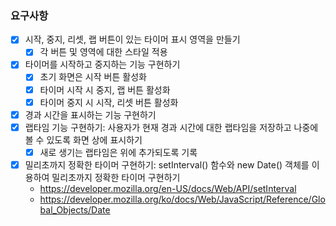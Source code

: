 ### 요구사항
- [x] 시작, 중지, 리셋, 랩 버튼이 있는 타이머 표시 영역을 만들기
  - [x] 각 버튼 및 영역에 대한 스타일 적용
- [x] 타이머를 시작하고 중지하는 기능 구현하기
  - [x] 초기 화면은 시작 버튼 활성화
  - [x] 타이머 시작 시 중지, 랩 버튼 활성화
  - [x] 타이머 중지 시 시작, 리셋 버튼 활성화
- [x] 경과 시간을 표시하는 기능 구현하기 
- [x] 랩타임 기능 구현하기: 사용자가 현재 경과 시간에 대한 랩타임을 저장하고 나중에 볼 수 있도록 화면 상에 표시하기
  - [x] 새로 생기는 랩타임은 위에 추가되도록 기록
- [x] 밀리초까지 정확한 타이머 구현하기: setInterval() 함수와 new Date() 객체를 이용하여 밀리초까지 정확한 타이머 구현하기
  - https://developer.mozilla.org/en-US/docs/Web/API/setInterval
  - https://developer.mozilla.org/ko/docs/Web/JavaScript/Reference/Global_Objects/Date